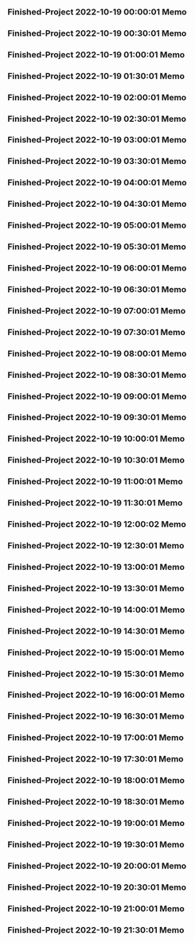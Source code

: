 ### Finished-Project 2022-10-19 00:00:01 Memo
### Finished-Project 2022-10-19 00:30:01 Memo
### Finished-Project 2022-10-19 01:00:01 Memo
### Finished-Project 2022-10-19 01:30:01 Memo
### Finished-Project 2022-10-19 02:00:01 Memo
### Finished-Project 2022-10-19 02:30:01 Memo
### Finished-Project 2022-10-19 03:00:01 Memo
### Finished-Project 2022-10-19 03:30:01 Memo
### Finished-Project 2022-10-19 04:00:01 Memo
### Finished-Project 2022-10-19 04:30:01 Memo
### Finished-Project 2022-10-19 05:00:01 Memo
### Finished-Project 2022-10-19 05:30:01 Memo
### Finished-Project 2022-10-19 06:00:01 Memo
### Finished-Project 2022-10-19 06:30:01 Memo
### Finished-Project 2022-10-19 07:00:01 Memo
### Finished-Project 2022-10-19 07:30:01 Memo
### Finished-Project 2022-10-19 08:00:01 Memo
### Finished-Project 2022-10-19 08:30:01 Memo
### Finished-Project 2022-10-19 09:00:01 Memo
### Finished-Project 2022-10-19 09:30:01 Memo
### Finished-Project 2022-10-19 10:00:01 Memo
### Finished-Project 2022-10-19 10:30:01 Memo
### Finished-Project 2022-10-19 11:00:01 Memo
### Finished-Project 2022-10-19 11:30:01 Memo
### Finished-Project 2022-10-19 12:00:02 Memo
### Finished-Project 2022-10-19 12:30:01 Memo
### Finished-Project 2022-10-19 13:00:01 Memo
### Finished-Project 2022-10-19 13:30:01 Memo
### Finished-Project 2022-10-19 14:00:01 Memo
### Finished-Project 2022-10-19 14:30:01 Memo
### Finished-Project 2022-10-19 15:00:01 Memo
### Finished-Project 2022-10-19 15:30:01 Memo
### Finished-Project 2022-10-19 16:00:01 Memo
### Finished-Project 2022-10-19 16:30:01 Memo
### Finished-Project 2022-10-19 17:00:01 Memo
### Finished-Project 2022-10-19 17:30:01 Memo
### Finished-Project 2022-10-19 18:00:01 Memo
### Finished-Project 2022-10-19 18:30:01 Memo
### Finished-Project 2022-10-19 19:00:01 Memo
### Finished-Project 2022-10-19 19:30:01 Memo
### Finished-Project 2022-10-19 20:00:01 Memo
### Finished-Project 2022-10-19 20:30:01 Memo
### Finished-Project 2022-10-19 21:00:01 Memo
### Finished-Project 2022-10-19 21:30:01 Memo
